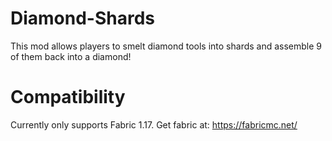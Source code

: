 # Diamond-Shards
This mod allows players to smelt diamond tools into shards and assemble 9 of them back into a diamond!  

# Compatibility
Currently only supports Fabric 1.17.
Get fabric at: https://fabricmc.net/
